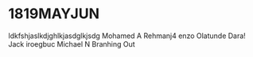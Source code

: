 # 1819MAYJUN
ldkfshjaslkdjghlkjasdglkjsdg
Mohamed A
Rehmanj4
enzo
Olatunde
Dara!
Jack
iroegbuc
Michael N
Branhing Out 
